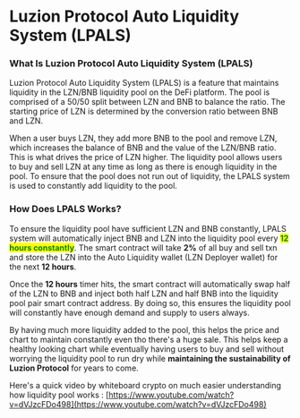 # Luzion Protocol Auto Liquidity System (LPALS)

### **What Is Luzion Protocol Auto Liquidity System (LPALS)**

Luzion Protocol Auto Liquidity System (LPALS) is a feature that maintains liquidity in the LZN/BNB liquidity pool on the DeFi platform. The pool is comprised of a 50/50 split between LZN and BNB to balance the ratio. The starting price of LZN is determined by the conversion ratio between BNB and LZN.

When a user buys LZN, they add more BNB to the pool and remove LZN, which increases the balance of BNB and the value of the LZN/BNB ratio. This is what drives the price of LZN higher. The liquidity pool allows users to buy and sell LZN at any time as long as there is enough liquidity in the pool. To ensure that the pool does not run out of liquidity, the LPALS system is used to constantly add liquidity to the pool.

### How Does LPALS Works?

To ensure the liquidity pool have sufficient LZN and BNB constantly, LPALS system will automatically inject BNB and LZN into the liquidity pool every <mark style="color:green;">**12 hours constantly**</mark>. The smart contract will take **2%** of all buy and sell txn and store the LZN into the Auto Liquidity wallet (LZN Deployer wallet) for the next **12 hours**.

Once the **12 hours** timer hits, the smart contract will automatically swap half of the LZN to BNB and inject both half LZN and half BNB into the liquidity pool pair smart contract address. By doing so, this ensures the liquidity pool will constantly have enough demand and supply to users always.

By having much more liquidity added to the pool, this helps the price and chart to maintain constantly even tho there's a huge sale. This helps keep a healthy looking chart while eventually having users to buy and sell without worrying the liquidity pool to run dry while **maintaining the sustainability of Luzion Protocol** for years to come.

Here's a quick video by whiteboard crypto on much easier understanding how liquidity pool works : [https://www.youtube.com/watch?v=dVJzcFDo498](https://www.youtube.com/watch?v=dVJzcFDo498)
